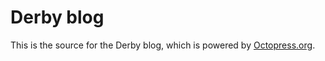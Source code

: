 # Derby blog

This is the source for the Derby blog, which is powered by [Octopress.org](http://octopress.org/docs).
